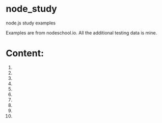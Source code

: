 node_study
==========

node.js study examples

Examples are from nodeschool.io.
All the additional testing data is mine.

Content:
==========

1.
2.
3.
4.
5.
6.
7.
8.
9.
10.
